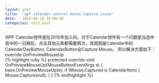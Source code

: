 ```yaml
---
layout: post
title:  "wpf calendar control mouse capture issue"
date:   2015-08-18 19:00:58
categories: tech post
---
```

WPF Calendar控件是在2010年加入的。对于Calendar控件有一个问题是当选中其中的一日期后，点击其他元素都需要两次，其原因是Calendar中的CalendarDayButton, CalendarButton会Capture Mouse。
所以解决方案如下：<br/>
override OnPreviewMouseUp 
<br/>
{% highlight ruby %}
protected override void OnPreviewMouseUp(MouseButtonEventArgs e)
{
    base.OnPreviewMouseUp(e);
    if (Mouse.Captured is CalendarItem)
    {
        Mouse.Capture(null);
    }
}
{% endhighlight %}
